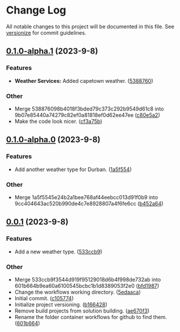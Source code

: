 # Change Log

All notable changes to this project will be documented in this file. See [versionize](https://github.com/versionize/versionize) for commit guidelines.

<a name="0.1.0-alpha.1"></a>
## [0.1.0-alpha.1](https://www.github.com/PyMath-Projects/GitHooksDemo/releases/tag/v0.1.0-alpha.1) (2023-9-8)

### Features

* **Weather Services:** Added capetown weather. ([5388760](https://www.github.com/PyMath-Projects/GitHooksDemo/commit/538876098b4018f3bded79c373c292b9549d61c8))

### Other

* Merge 538876098b4018f3bded79c373c292b9549d61c8 into 9b07e85440a74279c82ef0a81818ef0d62ee47ee ([c80e5a2](https://www.github.com/PyMath-Projects/GitHooksDemo/commit/c80e5a23a211508dcc24630ad2dd47d7035052a7))
* Make the code look nicer. ([cf3a75b](https://www.github.com/PyMath-Projects/GitHooksDemo/commit/cf3a75ba03b4daffe4a2a5681c5786a8ca5bc47e))

<a name="0.1.0-alpha.0"></a>
## [0.1.0-alpha.0](https://www.github.com/PyMath-Projects/GitHooksDemo/releases/tag/v0.1.0-alpha.0) (2023-9-8)

### Features

* Add another weather type for Durban. ([1a5f554](https://www.github.com/PyMath-Projects/GitHooksDemo/commit/1a5f5545e24b2a1bee768af44eebcc013d91f0b9))

### Other

* Merge 1a5f5545e24b2a1bee768af44eebcc013d91f0b9 into 9cc404643ac520b990de4c7e8928807a4f6fe6cc ([b452a64](https://www.github.com/PyMath-Projects/GitHooksDemo/commit/b452a64f949caa1fa9076a55a43b6affad2d139b))

<a name="0.0.1"></a>
## [0.0.1](https://www.github.com/PyMath-Projects/GitHooksDemo/releases/tag/v0.0.1) (2023-9-8)

### Features

* Add a new weather type. ([533ccb9](https://www.github.com/PyMath-Projects/GitHooksDemo/commit/533ccb9f3544d919f95129018d6b4f998de732ab))

### Other

* Merge 533ccb9f3544d919f95129018d6b4f998de732ab into 601b664b9ea60a6100545bcbc1b1d8389053f2e0 ([bfd1987](https://www.github.com/PyMath-Projects/GitHooksDemo/commit/bfd19870a25a719994f8b4c1197733909de40b95))
* Change the workflows working directory. ([5edaaca](https://www.github.com/PyMath-Projects/GitHooksDemo/commit/5edaaca62d0caa7b0501083354dee30a54f307aa))
* Initial commit. ([c105774](https://www.github.com/PyMath-Projects/GitHooksDemo/commit/c105774912f9a80919f08a5678b7c8111e8a8e6f))
* Initialize project versioning. ([b166428](https://www.github.com/PyMath-Projects/GitHooksDemo/commit/b1664284a124187b282514d6d1ff0de60726b223))
* Remove build projects from solution building. ([ae670f3](https://www.github.com/PyMath-Projects/GitHooksDemo/commit/ae670f30f61a0537a9530bd14266cc19dca5830b))
* Rename the folder container workflows for github to find them. ([601b664](https://www.github.com/PyMath-Projects/GitHooksDemo/commit/601b664b9ea60a6100545bcbc1b1d8389053f2e0))

